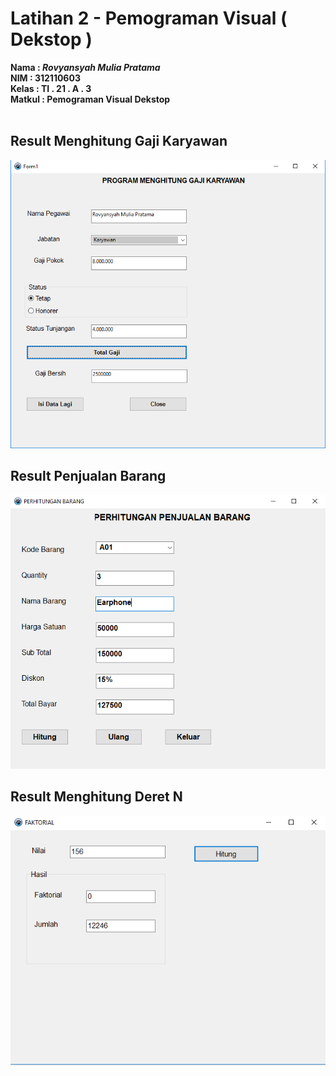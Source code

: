 # Latihan 2 - Pemograman Visual ( Dekstop )

**Nama   : _Rovyansyah Mulia Pratama_** <br/>
**NIM    : 312110603** <br/>
**Kelas  : TI . 21 . A . 3** <br/>
**Matkul : Pemograman Visual Dekstop** <br/>
<br/>

## Result Menghitung Gaji Karyawan
<img src="hasil/menghitung-gaji karyawan.png.png">

## Result Penjualan Barang
<img src="hasil/penjualan-barang.png.png">

## Result Menghitung Deret N
<img src="hasil/menghitung-deret-n.png.png">
